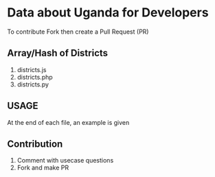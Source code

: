 # Data about Uganda for Developers
To contribute Fork then create a Pull Request (PR)

## Array/Hash of Districts
1. districts.js
2. districts.php
3. districts.py

## USAGE
At the end of each file, an example is given

## Contribution
1. Comment with usecase questions
2. Fork and make PR
